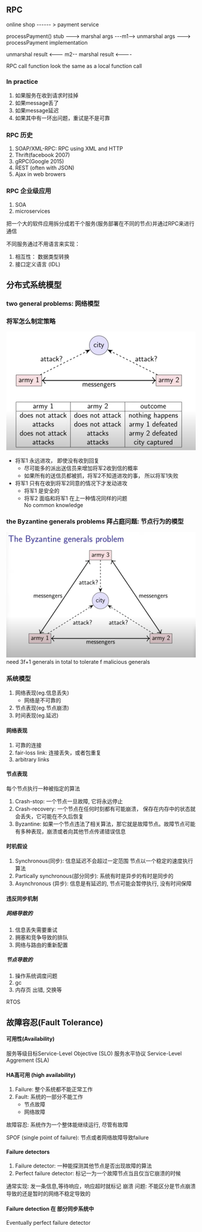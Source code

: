 ## RPC
online shop ------ > payment service

processPayment() stub 
---> marshal args ---m1--> unmarshal args ---> processPayment implementation

 unmarshal result <--- m2-- marshal result <----

 RPC call function look the same as a local function call 

 ### In practice
 1. 如果服务在收到请求时挂掉
 2. 如果message丢了
 3. 如果message延迟
 4. 如果其中有一环出问题，重试是不是可靠

 ### RPC 历史
 1. SOAP/XML-RPC: RPC using XML and HTTP
 2. Thrift(facebook 2007)
 3. gRPC(Google 2015)
 4. REST (often with JSON)
 5. Ajax in web browers

### RPC 企业级应用
 1. SOA
 2. microservices

 把一个大的软件应用拆分成若干个服务(服务部署在不同的节点)并通过RPC来进行通信

 不同服务通过不用语言来实现：
 1. 相互性： 数据类型转换
 2. 接口定义语言 (IDL)

## 分布式系统模型
### two general problems: 网络模型

### 将军怎么制定策略
![alt text](./two-general.png)

- 将军1 永远进攻， 即使没有收到回复
    - 尽可能多的派出送信员来增加将军2收到信的概率
    - 如果所有的送信员都被抓，将军2不知道进攻的事， 所以将军1失败
- 将军1 只有在收到将军2同意的情况下才发动进攻
    - 将军1 是安全的
    - 将军2 面临和将军1 在上一种情况同样的问题       
No common knowledge

### the Byzantine generals problems 拜占庭问题: 节点行为的模型
![alt text](./b-general.png)
need 3f+1 generals in total to tolerate f malicious generals

### 系统模型
1. 网络表现(eg.信息丢失)
    - 网络是不可靠的
2. 节点表现(eg.节点崩溃)
3. 时间表现(eg.延迟)
 
#### 网络表现
1. 可靠的连接
2. fair-loss link: 连接丢失，或者包重复
3. arbitrary links

#### 节点表现
每个节点执行一种被指定的算法
1. Crash-stop: 一个节点一旦故障, 它将永远停止
2. Crash-recovery: 一个节点在任何时刻都有可能崩溃， 保存在内存中的状态就会丢失，它可能在不久后恢复
3. Byzantine: 如果一个节点违法了相关算法，那它就是故障节点。故障节点可能有多种表现，崩溃或者向其他节点传递错误信息


#### 时机假设
1. Synchronous(同步): 信息延迟不会超过一定范围
节点以一个稳定的速度执行算法
2. Partically synchronous(部分同步): 系统有时是异步的有时是同步的
3. Asynchronous (异步): 信息是有延迟的,
节点可能会暂停执行, 没有时间保障

#### 违反同步机制
##### 网络导致的
1. 信息丢失需要重试
2. 拥塞和竞争导致的排队
3. 网络与路由的重新配置
##### 节点导致的
1. 操作系统调度问题
2. gc
3. 内存页 出错, 交换等

RTOS

## 故障容忍(Fault Tolerance)

#### 可用性(Availability)
服务等级目标Service-Level Objective (SLO)
服务水平协议 Service-Level Aggrement (SLA) 

#### HA高可用 (high availability)
1. Failure: 整个系统都不能正常工作
2. Fault: 系统的一部分不能工作
    - 节点故障
    - 网络故障

故障容忍: 系统作为一个整体能继续运行, 尽管有故障

SPOF (single point of failure): 节点或者网络故障导致failure

#### Failure detectors
1. Failure detector: 一种能探测其他节点是否出现故障的算法
2. Perfect failure detector: 标记一为一个故障节点当且仅当它崩溃的时候

 通常实现: 发一条信息,等待响应，响应超时就标记
 崩溃
问题: 不能区分是节点崩溃导致的还是暂时的网络不稳定导致的

#### Failure detection 在 部分同步系统中

Eventually perfect failure detector